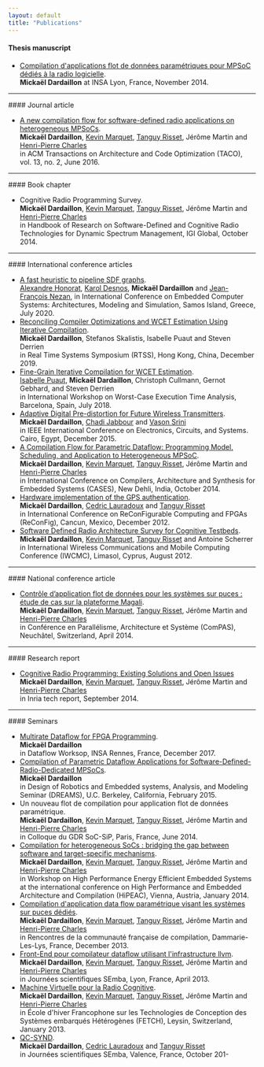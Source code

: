 ```yaml
---
layout: default
title: "Publications"
---
```


#### Thesis manuscript

- [Compilation d'applications flot de données paramétriques pour MPSoC dédiés à
  la radio logicielle](http://www.theses.fr/2014ISAL0102/document).<br>
  **Mickaël Dardaillon** at INSA Lyon, France, November 2014.

<hr>
#### Journal article

- [A new compilation flow for software-defined radio applications on heterogeneous MPSoCs](https://hal.inria.fr/hal-01396143).<br>
  **Mickaël Dardaillon**, [Kevin Marquet], [Tanguy Risset], Jérôme Martin and
  [Henri-Pierre Charles]<br>
  in ACM Transactions on Architecture and Code Optimization (TACO), vol.
  13, no. 2, June 2016.
<hr>
#### Book chapter

- Cognitive Radio Programming Survey.<br>
  **Mickaël Dardaillon**, [Kevin Marquet], [Tanguy Risset], Jérôme Martin and
  [Henri-Pierre Charles]<br>
  in Handbook of Research on Software-Defined and Cognitive Radio Technologies
  for Dynamic Spectrum Management, IGI Global, October 2014.

<hr>
#### International conference articles


- [A fast heuristic to pipeline SDF graphs](https://hal.archives-ouvertes.fr/hal-02993338).<br>
[Alexandre Honorat], [Karol Desnos], **Mickaël Dardaillon** and [Jean-François Nezan],
in International Conference on Embedded Computer Systems: Architectures, Modeling and Simulation, Samos Island, Greece, July 2020.
- [Reconciling Compiler Optimizations and WCET Estimation Using Iterative Compilation](https://hal.archives-ouvertes.fr/hal-02286164).<br>
**Mickaël Dardaillon**, Stefanos Skalistis, Isabelle Puaut and Steven Derrien<br>
	in Real Time Systems Symposium (RTSS), Hong Kong, China, December 2019.
- [Fine-Grain Iterative Compilation for WCET Estimation](http://www.irisa.fr/alf/downloads/puaut/papers/WCET_2018.pdf).<br>
  [Isabelle Puaut], **Mickaël Dardaillon**, Christoph Cullmann, Gernot Gebhard, and Steven Derrien<br>
  in International Workshop on Worst-Case Execution Time Analysis, Barcelona, Spain, July 2018.
- [Adaptive Digital Pre-distortion for Future Wireless Transmitters](http://dx.doi.org/10.1109/ICECS.2015.7440316).<br>
   **Mickaël Dardaillon**, [Chadi Jabbour] and [Vason Srini]<br>
   in IEEE International Conference on Electronics, Circuits, and Systems. Cairo, Egypt, December 2015.
- [A Compilation Flow for Parametric Dataflow: Programming Model, Scheduling,
   and Application to Heterogeneous MPSoC](https://hal.inria.fr/hal-01048649).<br>
   **Mickaël Dardaillon**, [Kevin Marquet], [Tanguy Risset], Jérôme Martin and
   [Henri-Pierre Charles]<br>
   in International Conference on Compilers, Architecture and Synthesis for Embedded Systems (CASES), New Dehli, India, October 2014.
- [Hardware implementation of the GPS authentication](http://hal.inria.fr/hal-00737003).<br>
   **Mickaël Dardaillon**, [Cedric Lauradoux] and [Tanguy Risset]<br>
   in International Conference on ReConFigurable Computing and FPGAs
   (ReConFig), Cancun, Mexico, December 2012.
- [Software Defined Radio Architecture Survey for Cognitive
   Testbeds](http://hal.inria.fr/hal-00736995).<br>
   **Mickaël Dardaillon**, [Kevin Marquet], [Tanguy Risset] and Antoine Scherrer<br>
   in International Wireless Communications and Mobile Computing Conference
   (IWCMC), Limasol, Cyprus, August 2012.

<hr>
#### National conference article

- [Contrôle d’application flot de données pour les systèmes sur puces : étude
de cas sur la plateforme Magali](http://hal.inria.fr/hal-00984310).<br>
   **Mickaël Dardaillon**, [Kevin Marquet], [Tanguy Risset], Jérôme Martin and
   [Henri-Pierre Charles]<br>
   in Conférence en Parallélisme, Architecture et Système (ComPAS), Neuchâtel,
   Switzerland, April 2014.

<hr>
#### Research report

- [Cognitive Radio Programming: Existing Solutions and Open
Issues](http://hal.inria.fr/hal-00859467/)<br>
   **Mickaël Dardaillon**, [Kevin Marquet], [Tanguy Risset], Jérôme Martin and
   [Henri-Pierre Charles]<br>
   in Inria tech report, September 2014.

<hr>
#### Seminars

- [Multirate Dataflow for FPGA Programming](https://hackmd.io/s/H1qxbyqkf#Micka%C3%ABl---MultiRate).<br>
  **Mickaël Dardaillon**<br>
  in Dataflow Worksop, INSA Rennes, France, December 2017.
- [Compilation of Parametric Dataflow Applications for
   Software-Defined-Radio-Dedicated MPSoCs](http://embedded.eecs.berkeley.edu/seminar/#77d07f).<br>
   **Mickaël Dardaillon**<br>
   in Design of Robotics and Embedded systems, Analysis, and Modeling Seminar (DREAMS),
   U.C. Berkeley, California, February 2015.
- Un nouveau flot de compilation pour application flot de données paramétrique.<br>
   **Mickaël Dardaillon**, [Kevin Marquet], [Tanguy Risset], Jérôme Martin and
   [Henri-Pierre Charles]<br>
   in Colloque du GDR SoC-SiP, Paris, France, June 2014.
- [Compilation for heterogeneous SoCs : bridging the gap between software and
   target-specific mechanisms](http://hal.inria.fr/hal-00936924).<br>
   **Mickaël Dardaillon**, [Kevin Marquet], [Tanguy Risset], Jérôme Martin and
   [Henri-Pierre Charles]<br>
   in Workshop on High Performance Energy Efficient Embedded Systems at the
   international conference on High Performance and Embedded Architecture and
   Compilation (HiPEAC), Vienna, Austria, January 2014.
- [Compilation d'application data flow paramétrique visant les systèmes sur puces
   dédiés](http://compilation.gforge.inria.fr/2013_12_Dammarie/programme_detaille.html).<br>
   **Mickaël Dardaillon**, [Kevin Marquet], [Tanguy Risset], Jérôme Martin and
   [Henri-Pierre Charles]<br>
   in Rencontres de la communauté française de compilation, Dammarie-Les-Lys,
   France, December 2013.
- [Front-End pour compilateur dataflow utilisant l'infrastructure llvm](http://www.projet-semba-cluster-isle-rhone-alpes.org/semba13/Planning_Semba_2013.html).<br>
   **Mickaël Dardaillon**, [Kevin Marquet], [Tanguy Risset], Jérôme Martin and
   [Henri-Pierre Charles]<br>
   in Journées scientifiques SEmba, Lyon, France, April 2013.
- [Machine Virtuelle pour la Radio Cognitive](https://sites.google.com/site/fetch2013/program).<br>
   **Mickaël Dardaillon**, [Kevin Marquet], [Tanguy Risset], Jérôme Martin and
   [Henri-Pierre Charles]<br>
   in École d'hiver Francophone sur les Technologies de Conception des Systèmes
   embarqués Hétérogènes (FETCH), Leysin, Switzerland, January 2013.
- [QC-SYND](http://www.projet-semba-cluster-isle-rhone-alpes.org/semba11/programme.html).<br>
   **Mickaël Dardaillon**, [Cedric Lauradoux] and [Tanguy Risset]<br>
   in Journées scientifiques SEmba, Valence, France, October 201-

[Kevin Marquet]: http://perso.citi-lab.fr/kmarquet/
[Tanguy Risset]: http://perso.citi.insa-lyon.fr/trisset/
[Henri-Pierre Charles]: http://henripierre.charles.free.fr/
[Cedric Lauradoux]: http://planete.inrialpes.fr/~lauradou/
[Chadi Jabbour]: http://www.researchgate.net/profile/Chadi_Jabbour/
[Vason Srini]: http://www.researchgate.net/profile/Vason_Srini2/
[Isabelle Puaut]: https://team.inria.fr/pacap/members/isabelle-puaut/
[Alexandre Honorat]: https://www.linkedin.com/in/alexandre-honorat-937a2695/
[Karol Desnos]: http://kdesnos.fr/
[Jean-François Nezan]: https://www.linkedin.com/in/jean-françois-nezan-6245295/
